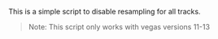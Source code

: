 This is a simple script to disable resampling for all tracks.

> Note: This script only works with vegas versions 11-13
